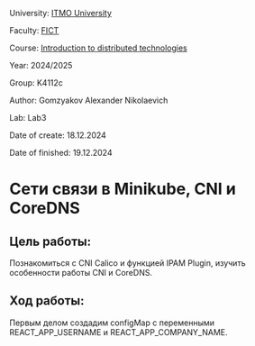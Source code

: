 University: [ITMO University](https://itmo.ru/ru/)

Faculty: [FICT](https://fict.itmo.ru)

Course: [Introduction to distributed technologies](https://github.com/itmo-ict-faculty/introduction-to-distributed-technologies)

Year: 2024/2025

Group: K4112c

Author: Gomzyakov Alexander Nikolaevich

Lab: Lab3

Date of create: 18.12.2024

Date of finished: 19.12.2024

# Сети связи в Minikube, CNI и CoreDNS #

## Цель работы: ##
Познакомиться с CNI Calico и функцией IPAM Plugin, изучить особенности работы CNI и CoreDNS.

## Ход работы: ##

Первым делом создадим configMap с переменными REACT_APP_USERNAME и REACT_APP_COMPANY_NAME.

